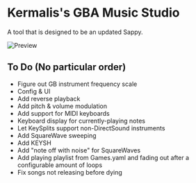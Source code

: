 # Kermalis's GBA Music Studio

A tool that is designed to be an updated Sappy.

![Preview](https://i.imgur.com/oTTNPMU.gif)

## To Do (No particular order)

* Figure out GB instrument frequency scale
* Config & UI
* Add reverse playback
* Add pitch & volume modulation
* Add support for MIDI keyboards
* Keyboard display for currently-playing notes
* Let KeySplits support non-DirectSound instruments
* Add SquareWave sweeping
* Add KEYSH
* Add "note off with noise" for SquareWaves
* Add playing playlist from Games.yaml and fading out after a configurable amount of loops
* Fix songs not releasing before dying